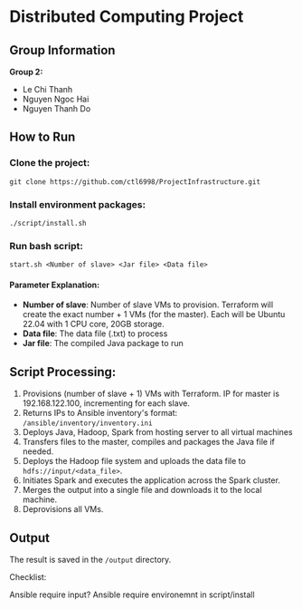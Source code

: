 # Distributed Computing Project

## Group Information
**Group 2:**
- Le Chi Thanh
- Nguyen Ngoc Hai 
- Nguyen Thanh Do

## How to Run

### Clone the project:
```
git clone https://github.com/ctl6998/ProjectInfrastructure.git
```

### Install environment packages:
```
./script/install.sh 
```

### Run bash script:
```
start.sh <Number of slave> <Jar file> <Data file>
```

#### Parameter Explanation:
- **Number of slave**: Number of slave VMs to provision. Terraform will create the exact number + 1 VMs (for the master). Each will be Ubuntu 22.04 with 1 CPU core, 20GB storage.
- **Data file**: The data file (.txt) to process
- **Jar file**: The compiled Java package to run

## Script Processing:

1. Provisions (number of slave + 1) VMs with Terraform. IP for master is 192.168.122.100, incrementing for each slave.
2. Returns IPs to Ansible inventory's format: `/ansible/inventory/inventory.ini`
3. Deploys Java, Hadoop, Spark from hosting server to all virtual machines
4. Transfers files to the master, compiles and packages the Java file if needed.
5. Deploys the Hadoop file system and uploads the data file to `hdfs://input/<data_file>`.
6. Initiates Spark and executes the application across the Spark cluster.
7. Merges the output into a single file and downloads it to the local machine.
8. Deprovisions all VMs.

## Output

The result is saved in the `/output` directory.

Checklist:

Ansible require input?
Ansible require environemnt in script/install
